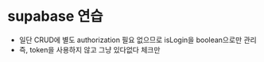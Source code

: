 # supabase 연습
- 일단 CRUD에 별도 authorization 필요 없으므로 isLogin을 boolean으로만 관리
- 즉, token을 사용하지 않고 그냥 있다없다 체크만